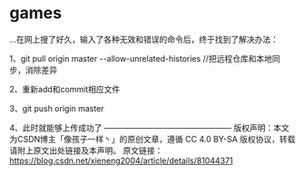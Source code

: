 # games
...在网上搜了好久，输入了各种无效和错误的命令后，终于找到了解决办法：

1、git pull origin master --allow-unrelated-histories //把远程仓库和本地同步，消除差异

2、重新add和commit相应文件

3、git push origin master

4、此时就能够上传成功了
————————————————
版权声明：本文为CSDN博主「像孩子一样丶」的原创文章，遵循 CC 4.0 BY-SA 版权协议，转载请附上原文出处链接及本声明。
原文链接：https://blog.csdn.net/xieneng2004/article/details/81044371
